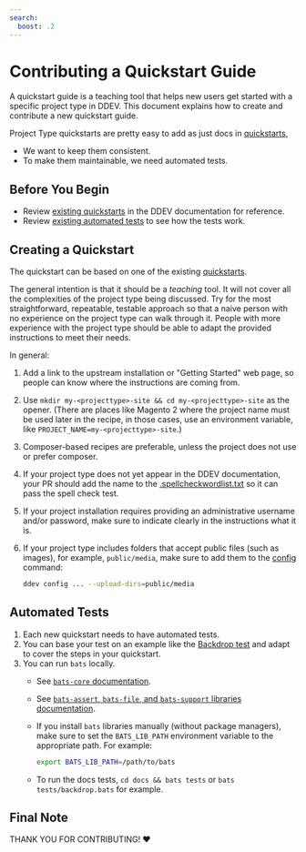 ```yaml
---
search:
  boost: .2
---
```

# Contributing a Quickstart Guide

A quickstart guide is a teaching tool that helps new users get started with a specific project type in DDEV. This document explains how to create and contribute a new quickstart guide.

Project Type quickstarts are pretty easy to add as just docs in [quickstarts](../users/quickstart.md),

- We want to keep them consistent.
- To make them maintainable, we need automated tests.

## Before You Begin

- Review [existing quickstarts](https://github.com/ddev/ddev/blob/main/docs/content/users/quickstart.md) in the DDEV documentation for reference.
- Review [existing automated tests](https://github.com/ddev/ddev/tree/main/docs/tests) to see how the tests work.

## Creating a Quickstart

The quickstart can be based on one of the existing [quickstarts](../users/quickstart.md).

The general intention is that it should be a *teaching* tool. It will not cover all the complexities of the project type being discussed. Try for the most straightforward, repeatable, testable approach so that a naive person with no experience on the project type can walk through it. People with more experience with the project type should be able to adapt the provided instructions to meet their needs.

In general:

1. Add a link to the upstream installation or "Getting Started" web page, so people can know where the instructions are coming from.
2. Use `mkdir my-<projecttype>-site && cd my-<projecttype>-site` as the opener. (There are places like Magento 2 where the project name must be used later in the recipe, in those cases, use an environment variable, like `PROJECT_NAME=my-<projecttype>-site`.)
3. Composer-based recipes are preferable, unless the project does not use or prefer composer.
4. If your project type does not yet appear in the DDEV documentation, your PR should add the name to the [.spellcheckwordlist.txt](https://github.com/ddev/ddev/blob/main/.spellcheckwordlist.txt) so it can pass the spell check test.
5. If your project installation requires providing an administrative username and/or password, make sure to indicate clearly in the instructions what it is.
6. If your project type includes folders that accept public files (such as images), for example, `public/media`, make sure to add them to the [config](../users/configuration/config.md#upload_dirs) command:

    ```bash
    ddev config ... --upload-dirs=public/media
    ```

## Automated Tests

1. Each new quickstart needs to have automated tests.
2. You can base your test on an example like the [Backdrop test](https://github.com/ddev/ddev/blob/main/docs/tests/backdrop.bats) and adapt to cover the steps in your quickstart.
3. You can run `bats` locally.
    - See [`bats-core` documentation](https://bats-core.readthedocs.io/en/stable/).
    - See [`bats-assert`, `bats-file`, and `bats-support` libraries documentation](https://github.com/bats-core/homebrew-bats-core).
    - If you install `bats` libraries manually (without package managers), make sure to set the `BATS_LIB_PATH` environment variable to the appropriate path. For example:

        ```bash
        export BATS_LIB_PATH=/path/to/bats
        ```

    - To run the docs tests, `cd docs && bats tests` or `bats tests/backdrop.bats` for example.

## Final Note

THANK YOU FOR CONTRIBUTING! ❤️
